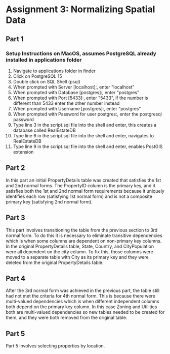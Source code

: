# Assignment 3: Normalizing Spatial Data

## Part 1
### Setup Instructions on MacOS, assumes PostgreSQL already installed in applications folder
1. Navigate to applications folder in finder
2. Click on PostgreSQL 15
3. Double click on SQL Shell (psql)
4. When prompted with Server [localhost]:, enter "localhost"
5. When prompted with Database [postgres]:, enter "postgres"
6. When prompted with Port [5433]:, enter "5433", if the number is different than 5433 enter the other number instead
7. When prompted with Username [postgres]:, enter "postgres"
8. When prompted with Password for user postgres:, enter the postgresql password
9. Type line 3 in the script.sql file into the shell and enter, this creates a database called RealEstateDB
10. Type line 6 in the script.sql file into the shell and enter, navigates to RealEstateDB
11. Type line 9 in the script.sql file into the shell and enter, enables PostGIS extension

## Part 2
In this part an initial PropertyDetails table was created that satisfies the 1st and 2nd normal forms. The PropertyID column is the primary key, and it satisfies both the 1st and 2nd normal form requirements because it uniquely identifies each row (satisfying 1st normal form) and is not a composite primary key (satisfying 2nd normal form). 

## Part 3
This part involves transitioning the table from the previous section to 3rd normal form. To do this it is necessary to eliminate transitive dependencies which is when some columns are dependent on non-primary key columns. In the original PropertyDetails table, State, Country, and CityPopulation were all dependent on the city column. To fix this, those columns were moved to a separate table with City as its primary key and they were deleted from the original PropertyDetails table.

## Part 4
After the 3rd normal form was achieved in the previous part, the table still had not met the criteria for 4th normal form. This is because there were multi-valued dependencies which is when different independent columns both depend on the primary key column. In this case Zoning and Utilities both are multi-valued dependencies so new tables needed to be created for them, and they were both removed from the original table.

## Part 5
Part 5 involves selecting properties by location.